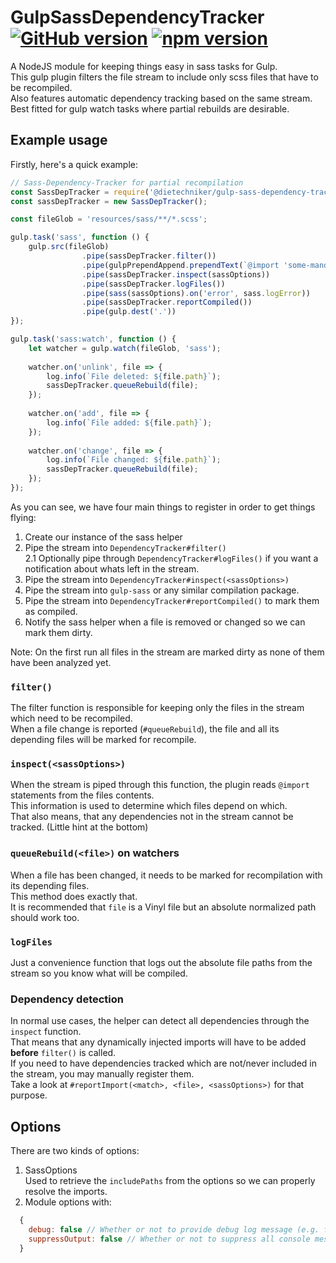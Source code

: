 # GulpSassDependencyTracker [![GitHub version](https://badge.fury.io/gh/DieTechniker%2Fgulp-sass-dependency-tracker.svg)](https://badge.fury.io/gh/DieTechniker%2Fgulp-sass-dependency-tracker) [![npm version](https://badge.fury.io/js/%40dietechniker%2Fgulp-sass-dependency-tracker.svg)](https://badge.fury.io/js/%40dietechniker%2Fgulp-sass-dependency-tracker)

A NodeJS module for keeping things easy in sass tasks for Gulp.  
This gulp plugin filters the file stream to include only scss files that have to be recompiled.  
Also features automatic dependency tracking based on the same stream.  
Best fitted for gulp watch tasks where partial rebuilds are desirable.

## Example usage

Firstly, here's a quick example:

```js
// Sass-Dependency-Tracker for partial recompilation
const SassDepTracker = require('@dietechniker/gulp-sass-dependency-tracker');
const sassDepTracker = new SassDepTracker();

const fileGlob = 'resources/sass/**/*.scss';

gulp.task('sass', function () {
    gulp.src(fileGlob)
                .pipe(sassDepTracker.filter())
                .pipe(gulpPrependAppend.prependText(`@import 'some-mandatory-import-prepended';`))
                .pipe(sassDepTracker.inspect(sassOptions))
                .pipe(sassDepTracker.logFiles())
                .pipe(sass(sassOptions).on('error', sass.logError))
                .pipe(sassDepTracker.reportCompiled())
                .pipe(gulp.dest('.'))
});

gulp.task('sass:watch', function () {
    let watcher = gulp.watch(fileGlob, 'sass');
    
    watcher.on('unlink', file => {
        log.info(`File deleted: ${file.path}`);
        sassDepTracker.queueRebuild(file);
    });
    
    watcher.on('add', file => {
        log.info(`File added: ${file.path}`);
    });
    
    watcher.on('change', file => {
        log.info(`File changed: ${file.path}`);
        sassDepTracker.queueRebuild(file);
    });
});
```

As you can see, we have four main things to register in order to get things flying:
1. Create our instance of the sass helper  
2. Pipe the stream into ``DependencyTracker#filter()``  
  2.1 Optionally pipe through ``DependencyTracker#logFiles()`` if you want a notification about whats left in the stream.
3. Pipe the stream into ``DependencyTracker#inspect(<sassOptions>)``  
4. Pipe the stream into ``gulp-sass`` or any similar compilation package.
5. Pipe the stream into ``DependencyTracker#reportCompiled()`` to mark them as compiled.
6. Notify the sass helper when a file is removed or changed so we can mark them dirty.  

Note: On the first run all files in the stream are marked dirty as none of them have been analyzed yet.

### ``filter()``
The filter function is responsible for keeping only the files in the stream which need to be recompiled.  
When a file change is reported (``#queueRebuild``), the file and all its depending files will be marked for recompile.  

### ``inspect(<sassOptions>)``
When the stream is piped through this function, the plugin reads ``@import`` statements from the files contents.  
This information is used to determine which files depend on which.  
That also means, that any dependencies not in the stream cannot be tracked. (Little hint at the bottom)

### ``queueRebuild(<file>)`` on watchers
When a file has been changed, it needs to be marked for recompilation with its depending files.  
This method does exactly that.  
It is recommended that ``file`` is a Vinyl file but an absolute normalized path should work too.  

### ``logFiles``
Just a convenience function that logs out the absolute file paths from the stream so you know what will be compiled.

### Dependency detection
In normal use cases, the helper can detect all dependencies through the ``inspect`` function.  
That means that any dynamically injected imports will have to be added __before__ ``filter()`` is called.  
If you need to have dependencies tracked which are not/never included in the stream, you may manually register them.  
Take a look at ``#reportImport(<match>, <file>, <sassOptions>)`` for that purpose.

## Options
There are two kinds of options:

1. SassOptions  
  Used to retrieve the ``includePaths`` from the options so we can properly resolve the imports.
2. Module options with:  
  ```js
    {
      debug: false // Whether or not to provide debug log message (e.g. from the dependency detection)  
      suppressOutput: false // Whether or not to suppress all console messages
    }
  ```